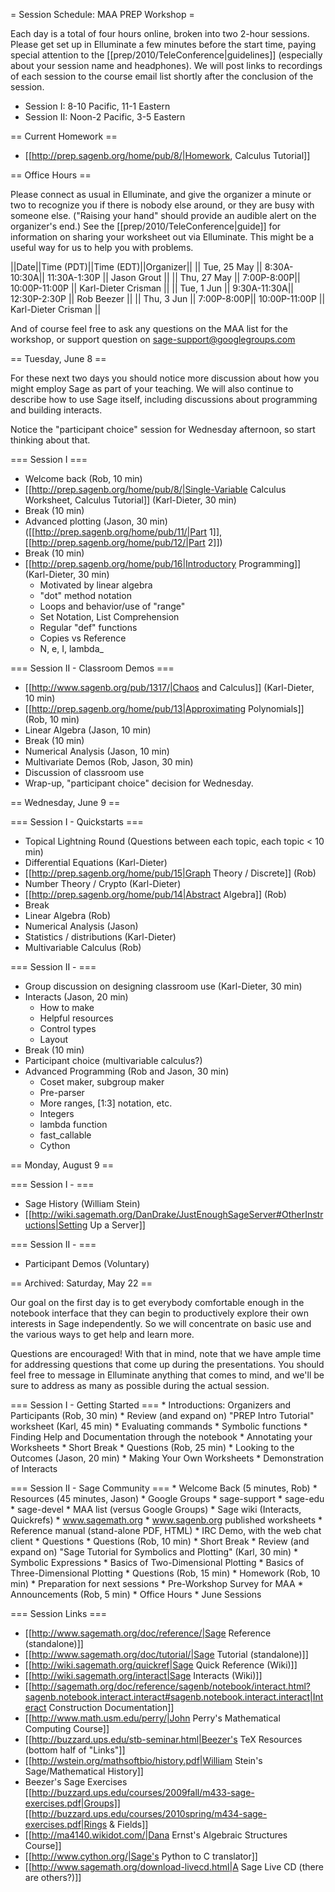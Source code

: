 = Session Schedule: MAA PREP Workshop =

Each day is a total of four hours online, broken into two 2-hour sessions.  Please get set up in Elluminate a few minutes before the start time, paying special attention to the [[prep/2010/TeleConference|guidelines]] (especially about your session name and headphones).  We will post links to recordings of each session to the course email list shortly after the conclusion of the session.

  * Session I:  8-10 Pacific, 11-1 Eastern
  * Session II:  Noon-2 Pacific, 3-5 Eastern


== Current Homework ==

  * [[http://prep.sagenb.org/home/pub/8/|Homework, Calculus Tutorial]]

== Office Hours ==

Please connect as usual in Elluminate, and give the organizer a minute or two to recognize you if there is nobody else around, or they are busy with someone else.  ("Raising your hand" should provide an audible alert on the organizer's end.)  See the [[prep/2010/TeleConference|guide]] for information on sharing your worksheet out via Elluminate.  This might be a useful way for us to help you with problems.

||Date||Time (PDT)||Time (EDT)||Organizer||
|| Tue, 25 May || 8:30A-10:30A|| 11:30A-1:30P || Jason Grout ||
|| Thu, 27 May || 7:00P-8:00P|| 10:00P-11:00P || Karl-Dieter Crisman ||
|| Tue, 1 Jun  || 9:30A-11:30A|| 12:30P-2:30P || Rob Beezer  ||
|| Thu, 3 Jun || 7:00P-8:00P|| 10:00P-11:00P || Karl-Dieter Crisman ||

And of course feel free to ask any questions on the MAA list for the workshop, or support question on sage-support@googlegroups.com

== Tuesday, June 8 ==

For these next two days you should notice more discussion about how you might employ Sage as part of your teaching. We will also continue to describe how to use Sage itself, including discussions about programming and building interacts.

Notice the "participant choice" session for Wednesday afternoon, so start thinking about that.

=== Session I ===

 * Welcome back (Rob, 10 min)
 * [[http://prep.sagenb.org/home/pub/8/|Single-Variable Calculus Worksheet, Calculus Tutorial]] (Karl-Dieter, 30 min)
 * Break (10 min)
 * Advanced plotting (Jason, 30 min) ([[http://prep.sagenb.org/home/pub/11/|Part 1]], [[http://prep.sagenb.org/home/pub/12/|Part 2]])
 * Break (10 min)
 * [[http://prep.sagenb.org/home/pub/16|Introductory Programming]] (Karl-Dieter, 30 min)
   * Motivated by linear algebra 
   * "dot" method notation
   * Loops and behavior/use of "range"
   * Set Notation, List Comprehension
   * Regular "def" functions
   * Copies vs Reference
   * N, e, I, lambda_

=== Session II - Classroom Demos ===

 * [[http://www.sagenb.org/pub/1317/|Chaos and Calculus]] (Karl-Dieter, 10 min)
 * [[http://prep.sagenb.org/home/pub/13|Approximating Polynomials]] (Rob, 10 min)
 * Linear Algebra (Jason, 10 min)
 * Break (10 min)
 * Numerical Analysis (Jason, 10 min)
 * Multivariate Demos (Rob, Jason, 30 min)
 * Discussion of classroom use
 * Wrap-up, "participant choice" decision for Wednesday.

== Wednesday, June 9 ==

=== Session I - Quickstarts ===

 * Topical Lightning Round (Questions between each topic, each topic < 10 min)
  * Differential Equations (Karl-Dieter)
  * [[http://prep.sagenb.org/home/pub/15|Graph Theory / Discrete]] (Rob)
  * Number Theory / Crypto (Karl-Dieter)
  * [[http://prep.sagenb.org/home/pub/14|Abstract Algebra]] (Rob)
  * Break
  * Linear Algebra (Rob)
  * Numerical Analysis (Jason)
  * Statistics / distributions (Karl-Dieter)
  * Multivariable Calculus (Rob)


=== Session II -  ===

 * Group discussion on designing classroom use (Karl-Dieter, 30 min)
 * Interacts (Jason, 20 min)
   * How to make
   * Helpful resources
   * Control types
   * Layout
 * Break (10 min)
 * Participant choice (multivariable calculus?)
 * Advanced Programming (Rob and Jason, 30 min)
   * Coset maker, subgroup maker
   * Pre-parser
   * More ranges, [1:3] notation, etc.
   * Integers 
   * lambda function
   * fast_callable
   * Cython



== Monday, August 9 ==

=== Session I -  ===

 * Sage History (William Stein)
 * [[http://wiki.sagemath.org/DanDrake/JustEnoughSageServer#OtherInstructions|Setting Up a Server]]

=== Session II -  ===

 * Participant Demos (Voluntary)


== Archived: Saturday, May 22 ==

Our goal on the first day is to get everybody comfortable enough in the notebook interface that they can begin to productively explore their own interests in Sage independently.  So we will concentrate on basic use and the various ways to get help and learn more.  

Questions are encouraged!  With that in mind, note that we have ample time for addressing questions that come up during the presentations.  You should feel free to message in Elluminate anything that comes to mind, and we'll be sure to address as many as possible during the actual session.

=== Session I - Getting Started ===
    * Introductions: Organizers and Participants (Rob, 30 min)
    * Review (and expand on) "PREP Intro Tutorial" worksheet (Karl, 45 min)
      * Evaluating commands
      * Symbolic functions
      * Finding Help and Documentation through the notebook
      * Annotating your Worksheets
    * Short Break
    * Questions (Rob, 25 min)
    * Looking to the Outcomes (Jason, 20 min)
      * Making Your Own Worksheets
      * Demonstration of Interacts


=== Session II - Sage Community ===
    * Welcome Back (5 minutes, Rob)
    * Resources (45 minutes, Jason)
      * Google Groups
        * sage-support
        * sage-edu
        * sage-devel
      * MAA list (versus Google Groups)
      * Sage wiki (Interacts, Quickrefs)
      * www.sagemath.org
      * www.sagenb.org published worksheets
      * Reference manual (stand-alone PDF, HTML)
      * IRC Demo, with the web chat client
      * Questions
    * Questions (Rob, 10 min)
    * Short Break
    * Review (and expand on) "Sage Tutorial for Symbolics and Plotting" (Karl, 30 min)
      * Symbolic Expressions
      * Basics of Two-Dimensional Plotting 
      * Basics of Three-Dimensional Plotting 
    * Questions (Rob, 15 min)
    * Homework (Rob, 10 min) 
      * Preparation for next sessions 
      * Pre-Workshop Survey for MAA
    * Announcements (Rob, 5 min)
      * Office Hours 
      * June Sessions

=== Session Links ===

  * [[http://www.sagemath.org/doc/reference/|Sage Reference (standalone)]]
  * [[http://www.sagemath.org/doc/tutorial/|Sage Tutorial (standalone)]]
  * [[http://wiki.sagemath.org/quickref|Sage Quick Reference (Wiki)]]
  * [[http://wiki.sagemath.org/interact|Sage Interacts (Wiki)]]
  * [[http://sagemath.org/doc/reference/sagenb/notebook/interact.html?sagenb.notebook.interact.interact#sagenb.notebook.interact.interact|Interact Construction Documentation]]
  * [[http://www.math.usm.edu/perry/|John Perry's Mathematical Computing Course]]
  * [[http://buzzard.ups.edu/stb-seminar.html|Beezer's TeX Resources (bottom half of "Links"]]
  * [[http://wstein.org/mathsoftbio/history.pdf|William Stein's Sage/Mathematical History]]
  * Beezer's Sage Exercises  [[http://buzzard.ups.edu/courses/2009fall/m433-sage-exercises.pdf|Groups]] [[http://buzzard.ups.edu/courses/2010spring/m434-sage-exercises.pdf|Rings & Fields]]
  * [[http://ma4140.wikidot.com/|Dana Ernst's Algebraic Structures Course]]
  * [[http://www.cython.org/|Sage's Python to C translator]]
  * [[http://www.sagemath.org/download-livecd.html|A Sage Live CD (there are others?)]]

